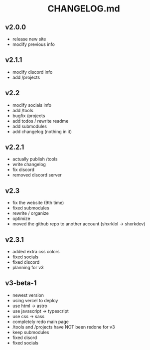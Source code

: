 <div align="center">
  <h1>
    CHANGELOG.md
  </h1>
</div>

## v2.0.0
- release new site
- modify previous info

## v2.1.1
- modify discord info
- add /projects

## v2.2
- modify socials info
- add /tools
- bugfix /projects
- add todos / rewrite readme
- add submodules
- add changelog (nothing in it)

## v2.2.1
- actually publish /tools
- write changelog
- fix discord
- removed discord server

## v2.3
- fix the website (9th time)
- fixed submodules
- rewrite / organize
- optimize
- moved the github repo to another account (shxrklol -> shxrkdev)

## v2.3.1
- added extra css colors
- fixed socials
- fixed discord
- planning for v3

## v3-beta-1
- newest version
- using vercel to deploy
- use html -> astro
- use javascript -> typescript
- use css -> sass
- completely redo main page
- /tools and /projects have NOT been redone for v3
- keep submodules
- fixed disord
- fixed socials
